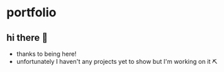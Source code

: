 # portfolio

## hi there 🤝

- thanks to being here!
- unfortunately I haven't any projects yet to show but I'm working on it ⛏
